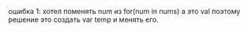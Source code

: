 ошибка 1:
хотел поменять num из for(num in nums) а это val
поэтому решение это создать var temp и менять его.